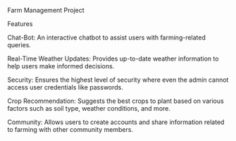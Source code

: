 Farm Management Project

Features

Chat-Bot:
An interactive chatbot to assist users with farming-related queries.

Real-Time Weather Updates:
Provides up-to-date weather information to help users make informed decisions.

Security:
Ensures the highest level of security where even the admin cannot access user credentials like passwords.

Crop Recommendation:
Suggests the best crops to plant based on various factors such as soil type, weather conditions, and more.

Community:
Allows users to create accounts and share information related to farming with other community members.

